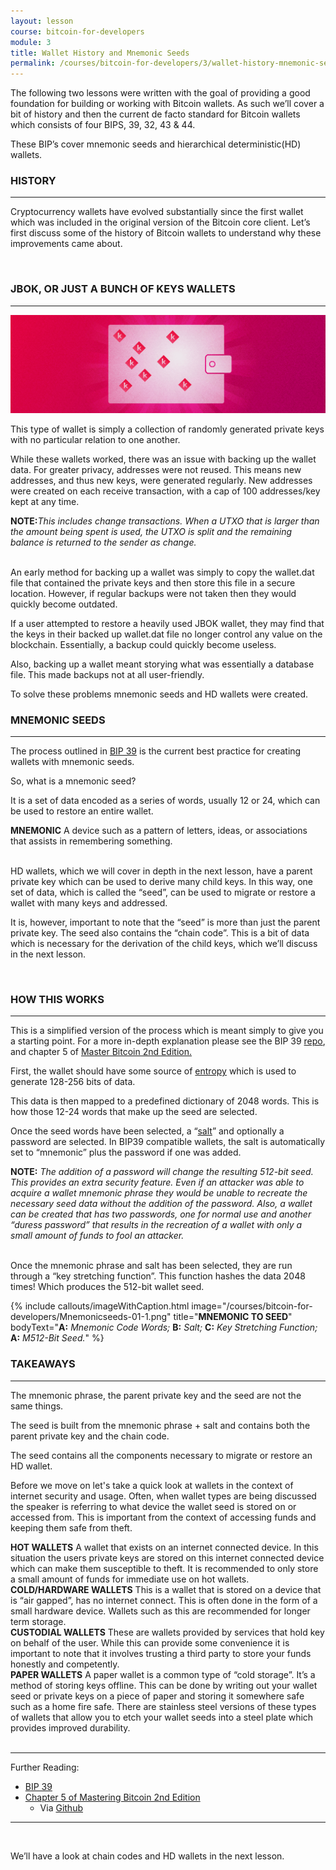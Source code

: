 ```yaml
---
layout: lesson
course: bitcoin-for-developers
module: 3
title: Wallet History and Mnemonic Seeds
permalink: /courses/bitcoin-for-developers/3/wallet-history-mnemonic-seeds
---
```


<span>
<span class="openingParagraph">
The following two lessons were written with the goal of providing a good foundation for building or working with Bitcoin wallets. As such we’ll cover a bit of history and then the current de facto standard for Bitcoin wallets which consists of four BIPS, 39, 32, 43 &amp; 44.</span>

These BIP’s cover mnemonic seeds and hierarchical deterministic(HD) wallets.
<h3>HISTORY</h3>

<hr />

Cryptocurrency wallets have evolved substantially since the first wallet which was included in the original version of the Bitcoin core client. Let’s first discuss some of the history of Bitcoin wallets to understand why these improvements came about.

&nbsp;
<h3>JBOK, OR JUST A BUNCH OF KEYS WALLETS</h3>

<hr />

<img src="/assets/img/courses/bitcoin-for-developers/KWallets-01.png" />

This type of wallet is simply a collection of randomly generated private keys with no particular relation to one another.

While these wallets worked, there was an issue with backing up the wallet data. For greater privacy, addresses were not reused. This means new addresses, and thus new keys, were generated regularly. New addresses were created on each receive transaction, with a cap of 100 addresses/key kept at any time.
<div class="purpleNote"><b>NOTE:</b><i>This includes change transactions. When a UTXO that is larger than the amount being spent is used, the UTXO is split and the remaining balance is returned to the sender as change.</i></div>
&nbsp;

An early method for backing up a wallet was simply to copy the wallet.dat file that contained the private keys and then store this file in a secure location. However, if regular backups were not taken then they would quickly become outdated.

If a user attempted to restore a heavily used JBOK wallet, they may find that the keys in their backed up wallet.dat file no longer control any value on the blockchain. Essentially, a backup could quickly become useless.

Also, backing up a wallet meant storying what was essentially a database file. This made backups not at all user-friendly.

To solve these problems mnemonic seeds and HD wallets were created.
<h3>MNEMONIC SEEDS</h3>

<hr />

The process outlined in <a href="https://github.com/bitcoin/bips/blob/master/bip-0039.mediawiki" target="_blank" rel="noopener noreferrer">BIP 39</a> is the current best practice for creating wallets with mnemonic seeds.

So, what is a mnemonic seed?

It is a set of data encoded as a series of words, usually 12 or 24, which can be used to restore an entire wallet.
<div class="blueTitleNote"><b>MNEMONIC</b>
A device such as a pattern of letters, ideas, or associations that assists in remembering something.</div>
&nbsp;

HD wallets, which we will cover in depth in the next lesson, have a parent private key which can be used to derive many child keys. In this way, one set of data, which is called the “seed”, can be used to migrate or restore a wallet with many keys and addressed.

It is, however, important to note that the “seed” is more than just the parent private key. The seed also contains the “chain code”. This is a bit of data which is necessary for the derivation of the child keys, which we’ll discuss in the next lesson.

&nbsp;
<h3>HOW THIS WORKS</h3>

<hr />

This is a simplified version of the process which is meant simply to give you a starting point. For a more in-depth explanation please see the BIP 39 <a href="https://github.com/bitcoin/bips/blob/master/bip-0039.mediawiki" target="_blank" rel="noopener noreferrer">repo</a>, and chapter 5 of <a href="https://www.amazon.com/Mastering-Bitcoin-Programming-Open-Blockchain-ebook/dp/B071K7FCD4" target="_blank" rel="noopener noreferrer">Master Bitcoin 2nd Edition.</a>

First, the wallet should have some source of <a href="https://en.wikipedia.org/wiki/Entropy_(computing)" target="_blank" rel="noopener noreferrer">entropy</a> which is used to generate 128-256 bits of data.

This data is then mapped to a predefined dictionary of 2048 words. This is how those 12-24 words that make up the seed are selected.

Once the seed words have been selected, a “<a href="https://en.wikipedia.org/wiki/Salt_(cryptography)" target="_blank" rel="noopener noreferrer">salt</a>” and optionally a password are selected. In BIP39 compatible wallets, the salt is automatically set to “mnemonic” plus the password if one was added.
<div class="purpleNote"><b>NOTE:</b> <i>The addition of a password will change the resulting 512-bit seed. This provides an extra security feature. Even if an attacker was able to acquire a wallet mnemonic phrase they would be unable to recreate the necessary seed data without the addition of the password. Also, a wallet can be created that has two passwords, one for normal use and another “duress password” that results in the recreation of a wallet with only a small amount of funds to fool an attacker.</i></div>
&nbsp;

Once the mnemonic phrase and salt has been selected, they are run through a “key stretching function”. This function hashes the data 2048 times! Which produces the 512-bit wallet seed.

{% include callouts/imageWithCaption.html
	image="/courses/bitcoin-for-developers/Mnemonicseeds-01-1.png"
	title="<b>MNEMONIC TO SEED</b>"
	bodyText="<b>A:</b> <i>Mnemonic Code Words;</i> <b>B:</b> <i>Salt;</i> <b>C:</b> <i>Key Stretching Function;</i> <b>A:</b> <i>M512-Bit Seed.</i>"
%}

<h3>TAKEAWAYS</h3>

<hr />

The mnemonic phrase, the parent private key and the seed are not the same things.

The seed is built from the mnemonic phrase + salt and contains both the parent private key and the chain code.

The seed contains all the components necessary to migrate or restore an HD wallet.

Before we move on let's take a quick look at wallets in the context of internet security and usage. Often, when wallet types are being discussed the speaker is referring to what device the wallet seed is stored on or accessed from. This is important from the context of accessing funds and keeping them safe from theft.
<div class="blueTitleNote"><b>HOT WALLETS</b>
A wallet that exists on an internet connected device. In this situation the users private keys are stored on this internet connected device which can make them susceptible to theft. It is recommended to only store a small amount of funds for immediate use on hot wallets.</div>
<div class="blueTitleNote"><b>COLD/HARDWARE WALLETS</b>
This is a wallet that is stored on a device that is “air gapped”, has no internet connect. This is often done in the form of a small hardware device. Wallets such as this are recommended for longer term storage.</div>
<div class="blueTitleNote"><b>CUSTODIAL WALLETS</b>
These are wallets provided by services that hold key on behalf of the user. While this can provide some convenience it is important to note that it involves trusting a third party to store your funds honestly and competently.</div>
<div class="blueTitleNote"><b>PAPER WALLETS</b>
A paper wallet is a common type of “cold storage”. It’s a method of storing keys offline. This can be done by writing out your wallet seed or private keys on a piece of paper and storing it somewhere safe such as a home fire safe. There are stainless steel versions of these types of wallets that allow you to etch your wallet seeds into a steel plate which provides improved durability.</div>
&nbsp;

<hr />

Further Reading:
<ul>
 	<li><a href="https://github.com/bitcoin/bips/blob/master/bip-0039.mediawiki" target="_blank" rel="noopener noreferrer">BIP 39</a></li>
 	<li><a href="https://www.amazon.com/Mastering-Bitcoin-Programming-Open-Blockchain-ebook/dp/B071K7FCD4">Chapter 5 of Mastering Bitcoin 2nd Edition</a>
<ul>
 	<li>Via <a href="https://github.com/bitcoinbook/bitcoinbook/blob/develop/ch05.asciidoc">Github</a></li>
</ul>
</li>
</ul>
<ul>
 	<li style="list-style-type: none;"></li>
</ul>

<hr />

&nbsp;

We’ll have a look at chain codes and HD wallets in the next lesson.
